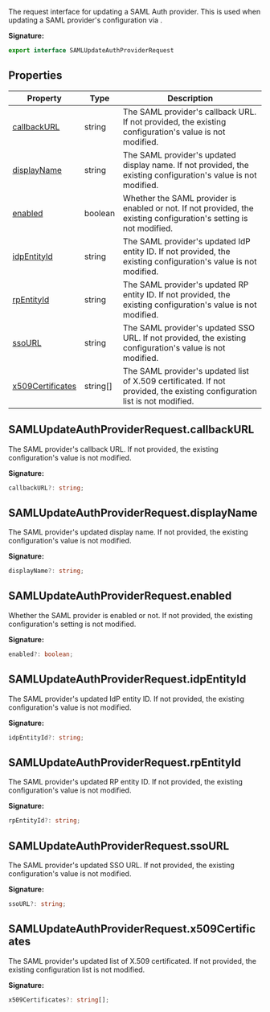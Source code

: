 The request interface for updating a SAML Auth provider. This is used when updating a SAML provider's configuration via .

<b>Signature:</b>

```typescript
export interface SAMLUpdateAuthProviderRequest 
```

## Properties

|  Property | Type | Description |
|  --- | --- | --- |
|  [callbackURL](./firebase-admin.auth.samlupdateauthproviderrequest.md#samlupdateauthproviderrequestcallbackurl) | string | The SAML provider's callback URL. If not provided, the existing configuration's value is not modified. |
|  [displayName](./firebase-admin.auth.samlupdateauthproviderrequest.md#samlupdateauthproviderrequestdisplayname) | string | The SAML provider's updated display name. If not provided, the existing configuration's value is not modified. |
|  [enabled](./firebase-admin.auth.samlupdateauthproviderrequest.md#samlupdateauthproviderrequestenabled) | boolean | Whether the SAML provider is enabled or not. If not provided, the existing configuration's setting is not modified. |
|  [idpEntityId](./firebase-admin.auth.samlupdateauthproviderrequest.md#samlupdateauthproviderrequestidpentityid) | string | The SAML provider's updated IdP entity ID. If not provided, the existing configuration's value is not modified. |
|  [rpEntityId](./firebase-admin.auth.samlupdateauthproviderrequest.md#samlupdateauthproviderrequestrpentityid) | string | The SAML provider's updated RP entity ID. If not provided, the existing configuration's value is not modified. |
|  [ssoURL](./firebase-admin.auth.samlupdateauthproviderrequest.md#samlupdateauthproviderrequestssourl) | string | The SAML provider's updated SSO URL. If not provided, the existing configuration's value is not modified. |
|  [x509Certificates](./firebase-admin.auth.samlupdateauthproviderrequest.md#samlupdateauthproviderrequestx509certificates) | string\[\] | The SAML provider's updated list of X.509 certificated. If not provided, the existing configuration list is not modified. |

## SAMLUpdateAuthProviderRequest.callbackURL

The SAML provider's callback URL. If not provided, the existing configuration's value is not modified.

<b>Signature:</b>

```typescript
callbackURL?: string;
```

## SAMLUpdateAuthProviderRequest.displayName

The SAML provider's updated display name. If not provided, the existing configuration's value is not modified.

<b>Signature:</b>

```typescript
displayName?: string;
```

## SAMLUpdateAuthProviderRequest.enabled

Whether the SAML provider is enabled or not. If not provided, the existing configuration's setting is not modified.

<b>Signature:</b>

```typescript
enabled?: boolean;
```

## SAMLUpdateAuthProviderRequest.idpEntityId

The SAML provider's updated IdP entity ID. If not provided, the existing configuration's value is not modified.

<b>Signature:</b>

```typescript
idpEntityId?: string;
```

## SAMLUpdateAuthProviderRequest.rpEntityId

The SAML provider's updated RP entity ID. If not provided, the existing configuration's value is not modified.

<b>Signature:</b>

```typescript
rpEntityId?: string;
```

## SAMLUpdateAuthProviderRequest.ssoURL

The SAML provider's updated SSO URL. If not provided, the existing configuration's value is not modified.

<b>Signature:</b>

```typescript
ssoURL?: string;
```

## SAMLUpdateAuthProviderRequest.x509Certificates

The SAML provider's updated list of X.509 certificated. If not provided, the existing configuration list is not modified.

<b>Signature:</b>

```typescript
x509Certificates?: string[];
```

